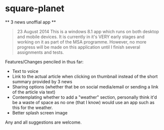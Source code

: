 square-planet
=============
 
** 3 news unoffial app **
>23 August 2014
This is a windows 8.1 app which runs on both desktop and mobile devices.
It is currently in it's VERY early stages and working on it as part of the MSA programme.
However, no more progress will be made on this application until I finish several assignments and tests.

Features/Changes penciled in thus far:
- Text to voice
- Link to the actual article when clicking on thumbnail instead of the short summary provided by 3 news
- Sharing options (whether that be on social media/email or sending a link of the article via text)
- Contemplating whether to add a "weather" section, personally think it'd be a waste of space as no one (that I know) 
	would use an app such as this for the weather.
- Better splash screen image

Any and all suggestions are welcome.
